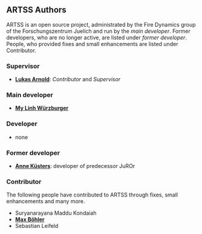 ## ARTSS Authors
ARTSS is an open source project, administrated by the Fire Dynamics group of the Forschungszentrum Juelich and run by the *main developer*. Former developers, who are no longer active, are listed under *former developer*. People, who provided fixes and small enhancements are listed under Contributor.

### Supervisor
* [**Lukas Arnold**](https://www.fz-juelich.de/ias/ias-7/EN/AboutUs/Staff/Current/Arnold_Lukas/main.html): *Contributor* and *Supervisor*


### Main developer
* [**My Linh Würzburger**](https://www.fz-juelich.de/ias/ias-7/EN/AboutUs/Staff/Current/Wuerzburger_My_Linh/main.html?nn=2302136)

### Developer
* none


### Former developer
* [**Anne Küsters**](https://www.fz-juelich.de/SharedDocs/Personen/IAS/JSC/EN/staff/kuesters_a.html?nn=361682): developer of predecessor JuROr

### Contributor
The following people have contributed to ARTSS through fixes, small enhancements and many more.
* Suryanarayana Maddu Kondaiah
* [**Max Böhler**](https://www.fz-juelich.de/ias/ias-7/EN/AboutUs/Staff/Current/Boehler_Max/_node.html)
* Sebastian Leifeld
